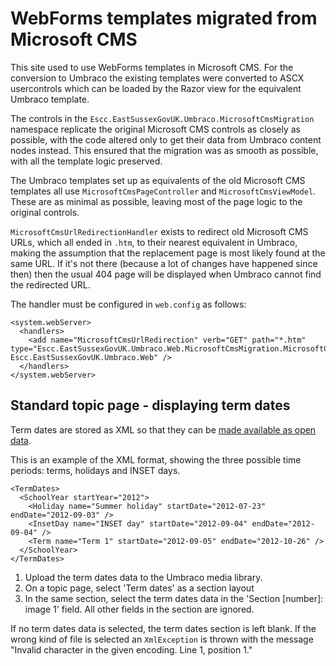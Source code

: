 # WebForms templates migrated from Microsoft CMS

This site used to use WebForms templates in Microsoft CMS. For the conversion to Umbraco the existing templates were converted to ASCX usercontrols which can be loaded by the Razor view for the equivalent Umbraco template. 

The controls in the `Escc.EastSussexGovUK.Umbraco.MicrosoftCmsMigration` namespace replicate the original Microsoft CMS controls as closely as possible, with the code altered only to get their data from Umbraco content nodes instead. This ensured that the migration was as smooth as possible, with all the template logic preserved.

The Umbraco templates set up as equivalents of the old Microsoft CMS templates all use `MicrosoftCmsPageController` and `MicrosoftCmsViewModel`. These are as minimal as possible, leaving most of the page logic to the original controls.

`MicrosoftCmsUrlRedirectionHandler` exists to redirect old Microsoft CMS URLs, which all ended in `.htm`, to their nearest equivalent in Umbraco, making the assumption that the replacement page is most likely found at the same URL. If it's not there (because a lot of changes have happened since then) then the usual 404 page will be displayed when Umbraco cannot find the redirected URL.

The handler must be configured in `web.config` as follows:

	<system.webServer>
	  <handlers>
      	<add name="MicrosoftCmsUrlRedirection" verb="GET" path="*.htm" type="Escc.EastSussexGovUK.Umbraco.Web.MicrosoftCmsMigration.MicrosoftCmsUrlRedirectionHandler, Escc.EastSussexGovUK.Umbraco.Web" />
	  </handlers>
	</system.webServer>
  
## Standard topic page - displaying term dates

Term dates are stored as XML so that they can be [made available as open data](http://data.gov.uk/dataset/east-sussex-county-council-term-dates).

This is an example of the XML format, showing the three possible time periods: terms, holidays and INSET days.

	<TermDates>
	  <SchoolYear startYear="2012">
	    <Holiday name="Summer holiday" startDate="2012-07-23" endDate="2012-09-03" />
	    <InsetDay name="INSET day" startDate="2012-09-04" endDate="2012-09-04" />
	    <Term name="Term 1" startDate="2012-09-05" endDate="2012-10-26" />
	  </SchoolYear>
	</TermDates>

1. Upload the term dates data to the Umbraco media library.
2. On a topic page, select 'Term dates' as a section layout
3. In the same section, select the term dates data in the 'Section [number]: image 1' field. All other fields in the section are ignored.

If no term dates data is selected, the term dates section is left blank. If the wrong kind of file is selected an `XmlException` is thrown with the message "Invalid character in the given encoding. Line 1, position 1."